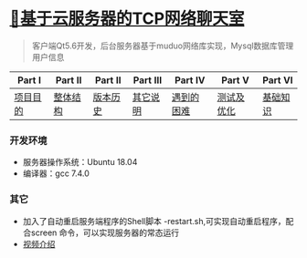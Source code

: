 # [:frog:基于云服务器的TCP网络聊天室](https://github.com/Realself-Ma/Maze-Dungeon)
> 客户端Qt5.6开发，后台服务器基于muduo网络库实现，Mysql数据库管理用户信息
>

| Part Ⅰ                                                       | Part Ⅱ                                                       | Part Ⅱ                                                       | Part Ⅲ                                                       | Part Ⅳ                                                       | Part Ⅴ                                                       | Part Ⅵ                                                       |
| ------------------------------------------------------------ | ------------------------------------------------------------ | ------------------------------------------------------------ | ------------------------------------------------------------ | ------------------------------------------------------------ | ------------------------------------------------------------ | ------------------------------------------------------------ |
| [项目目的](https://github.com/Realself-Ma/TcpChatRoom/blob/master/%E9%A1%B9%E7%9B%AE%E7%9B%AE%E7%9A%84.md) | [整体结构](https://github.com/Realself-Ma/TcpChatRoom/blob/master/%E6%95%B4%E4%BD%93%E7%BB%93%E6%9E%84.md) | [版本历史](https://github.com/Realself-Ma/TcpChatRoom/blob/master/%E7%89%88%E6%9C%AC%E5%8E%86%E5%8F%B2.md) | [其它说明](https://github.com/Realself-Ma/TcpChatRoom/blob/master/%E5%85%B6%E5%AE%83%E8%AF%B4%E6%98%8E.md) | [遇到的困难](https://github.com/Realself-Ma/TcpChatRoom/blob/master/%E9%81%87%E5%88%B0%E7%9A%84%E5%9B%B0%E9%9A%BE.md) | [测试及优化](https://github.com/Realself-Ma/TcpChatRoom/blob/master/%E6%B5%8B%E8%AF%95%E5%8F%8A%E4%BC%98%E5%8C%96.md) | [基础知识](https://github.com/Realself-Ma/TcpChatRoom/blob/master/%E5%9F%BA%E7%A1%80%E7%9F%A5%E8%AF%86.md) |

### 开发环境

- 服务器操作系统：Ubuntu 18.04
- 编译器：gcc 7.4.0

### 其它

- 加入了自动重启服务端程序的Shell脚本 -restart.sh,可实现自动重启程序，配合screen 命令，可以实现服务器的常态运行
- [视频介绍](https://www.bilibili.com/video/av74080010)